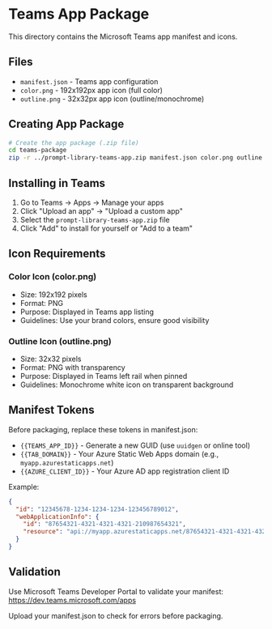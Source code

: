 # Teams App Package

This directory contains the Microsoft Teams app manifest and icons.

## Files

- `manifest.json` - Teams app configuration
- `color.png` - 192x192px app icon (full color)
- `outline.png` - 32x32px app icon (outline/monochrome)

## Creating App Package

```bash
# Create the app package (.zip file)
cd teams-package
zip -r ../prompt-library-teams-app.zip manifest.json color.png outline.png
```

## Installing in Teams

1. Go to Teams → Apps → Manage your apps
2. Click "Upload an app" → "Upload a custom app"
3. Select the `prompt-library-teams-app.zip` file
4. Click "Add" to install for yourself or "Add to a team"

## Icon Requirements

### Color Icon (color.png)
- Size: 192x192 pixels
- Format: PNG
- Purpose: Displayed in Teams app listing
- Guidelines: Use your brand colors, ensure good visibility

### Outline Icon (outline.png)
- Size: 32x32 pixels
- Format: PNG with transparency
- Purpose: Displayed in Teams left rail when pinned
- Guidelines: Monochrome white icon on transparent background

## Manifest Tokens

Before packaging, replace these tokens in manifest.json:

- `{{TEAMS_APP_ID}}` - Generate a new GUID (use `uuidgen` or online tool)
- `{{TAB_DOMAIN}}` - Your Azure Static Web Apps domain (e.g., `myapp.azurestaticapps.net`)
- `{{AZURE_CLIENT_ID}}` - Your Azure AD app registration client ID

Example:
```json
{
  "id": "12345678-1234-1234-1234-123456789012",
  "webApplicationInfo": {
    "id": "87654321-4321-4321-4321-210987654321",
    "resource": "api://myapp.azurestaticapps.net/87654321-4321-4321-4321-210987654321"
  }
}
```

## Validation

Use Microsoft Teams Developer Portal to validate your manifest:
https://dev.teams.microsoft.com/apps

Upload your manifest.json to check for errors before packaging.
